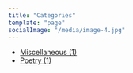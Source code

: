 ```yaml
---
title: "Categories"
template: "page"
socialImage: "/media/image-4.jpg"
---
```



<ul>
	<li><a href="/category/miscellaneous">Miscellaneous (1)</a></li>
	 <li><a href="/category/poetry">Poetry (1)</a></li>
</ul>